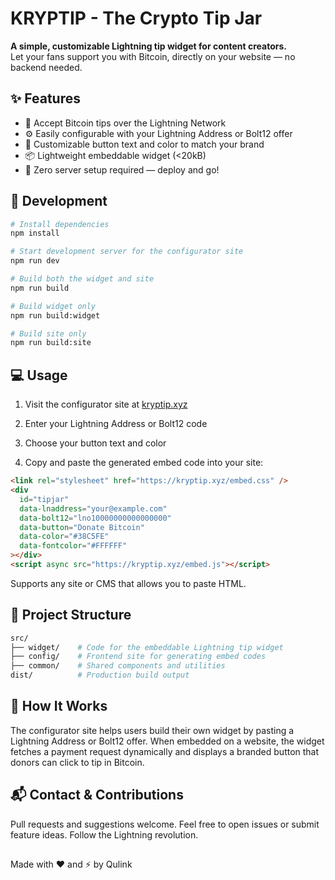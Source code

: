 # KRYPTIP - The Crypto Tip Jar

**A simple, customizable Lightning tip widget for content creators.**  
Let your fans support you with Bitcoin, directly on your website — no backend needed.

## ✨ Features

- 💸 Accept Bitcoin tips over the Lightning Network
- ⚙️ Easily configurable with your Lightning Address or Bolt12 offer
- 🎨 Customizable button text and color to match your brand
- 📦 Lightweight embeddable widget (<20kB)
- 🚀 Zero server setup required — deploy and go!

## 🔧 Development

```bash
# Install dependencies
npm install

# Start development server for the configurator site
npm run dev

# Build both the widget and site
npm run build

# Build widget only
npm run build:widget

# Build site only
npm run build:site
```

## 💻 Usage

1. Visit the configurator site at [kryptip.xyz](https://kryptip.xyz)

2. Enter your Lightning Address or Bolt12 code

3. Choose your button text and color

4. Copy and paste the generated embed code into your site:

```html
<link rel="stylesheet" href="https://kryptip.xyz/embed.css" />
<div
  id="tipjar"
  data-lnaddress="your@example.com"
  data-bolt12="lno10000000000000000"
  data-button="Donate Bitcoin"
  data-color="#38C5FE"
  data-fontcolor="#FFFFFF"
></div>
<script async src="https://kryptip.xyz/embed.js"></script>
```

Supports any site or CMS that allows you to paste HTML.

## 📁 Project Structure

```bash
src/
├── widget/    # Code for the embeddable Lightning tip widget
├── config/    # Frontend site for generating embed codes
├── common/    # Shared components and utilities
dist/          # Production build output
```

## 🧠 How It Works

The configurator site helps users build their own widget by pasting a Lightning Address or Bolt12 offer. When embedded on a website, the widget fetches a payment request dynamically and displays a branded button that donors can click to tip in Bitcoin.

## 📬 Contact & Contributions

Pull requests and suggestions welcome.
Feel free to open issues or submit feature ideas.
Follow the Lightning revolution.

##

Made with ❤️ and ⚡ by Qulink
